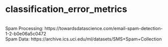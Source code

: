 # classification_error_metrics
<br>
Spam Processing: https://towardsdatascience.com/email-spam-detection-1-2-b0e06a5c0472
<br>
Spam Data: https://archive.ics.uci.edu/ml/datasets/SMS+Spam+Collection
